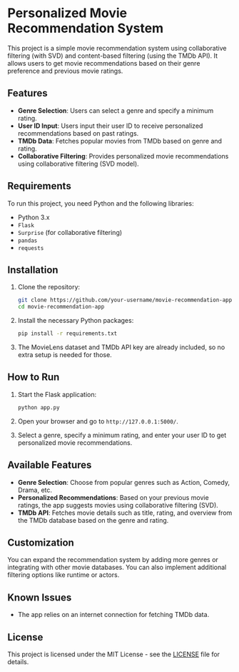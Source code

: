 # Personalized Movie Recommendation System

This project is a simple movie recommendation system using collaborative filtering (with SVD) and content-based filtering (using the TMDb API). It allows users to get movie recommendations based on their genre preference and previous movie ratings.

## Features

- **Genre Selection**: Users can select a genre and specify a minimum rating.
- **User ID Input**: Users input their user ID to receive personalized recommendations based on past ratings.
- **TMDb Data**: Fetches popular movies from TMDb based on genre and rating.
- **Collaborative Filtering**: Provides personalized movie recommendations using collaborative filtering (SVD model).
  
## Requirements

To run this project, you need Python and the following libraries:

- Python 3.x
- `Flask`
- `Surprise` (for collaborative filtering)
- `pandas`
- `requests`

## Installation

1. Clone the repository:
    ```bash
    git clone https://github.com/your-username/movie-recommendation-app.git
    cd movie-recommendation-app
    ```

2. Install the necessary Python packages:
    ```bash
    pip install -r requirements.txt
    ```

3. The MovieLens dataset and TMDb API key are already included, so no extra setup is needed for those.

## How to Run

1. Start the Flask application:
    ```bash
    python app.py
    ```

2. Open your browser and go to `http://127.0.0.1:5000/`.

3. Select a genre, specify a minimum rating, and enter your user ID to get personalized movie recommendations.

## Available Features

- **Genre Selection**: Choose from popular genres such as Action, Comedy, Drama, etc.
- **Personalized Recommendations**: Based on your previous movie ratings, the app suggests movies using collaborative filtering (SVD).
- **TMDb API**: Fetches movie details such as title, rating, and overview from the TMDb database based on the genre and rating.

## Customization

You can expand the recommendation system by adding more genres or integrating with other movie databases. You can also implement additional filtering options like runtime or actors.

## Known Issues

- The app relies on an internet connection for fetching TMDb data.

## License

This project is licensed under the MIT License - see the [LICENSE](./LICENSE) file for details.

